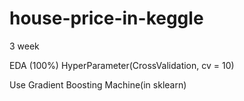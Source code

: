 # house-price-in-keggle
3 week

EDA (100%)
HyperParameter(CrossValidation, cv = 10)

Use Gradient Boosting Machine(in sklearn)
